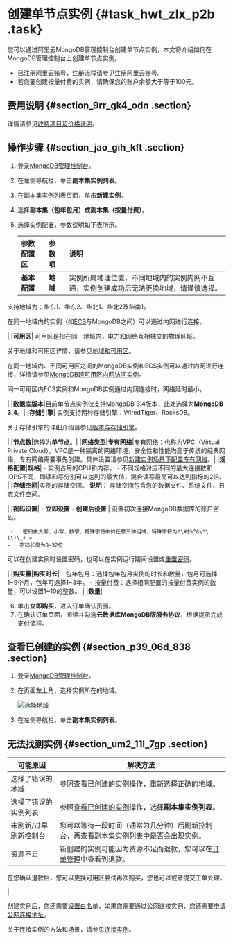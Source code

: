 # 创建单节点实例 {#task_hwt_zlx_p2b .task}

您可以通过阿里云MongoDB管理控制台创建单节点实例，本文将介绍如何在MongoDB管理控制台上创建单节点实例。

-   已注册阿里云账号，注册流程请参见[注册阿里云账号](https://www.alibabacloud.com/help/zh/doc-detail/50482.htm)。
-   若您要创建按量付费的实例，请确保您的账户余额大于等于100元。

## 费用说明 {#section_9rr_gk4_odn .section}

详情请参见[收费项目及价格说明](../../../../intl.zh-CN/产品定价/收费项目及价格说明.md#)。

## 操作步骤 {#section_jao_gih_kft .section}

1.  登录[MongoDB管理控制台](https://mongodb.console.aliyun.com/#/mongodb/list)。
2.  在左侧导航栏，单击**副本集实例列表**。
3.  在副本集实例列表页面，单击**新建实例**。
4.  选择**副本集（包年包月）**或**副本集（按量付费）**。
5.  选择实例配置，参数说明如下表所示。 

    |参数配置区|参数项|说明|
    |:----|:--|:-|
    |**基本配置**|**地域**| 实例所属地理位置，不同地域内的实例内网不互通，实例创建成功后无法更换地域，请谨慎选择。

 支持地域为：华东1、华东2、华北1、华北2及华南1。

 在同一地域内的实例（如[ECS](https://www.alibabacloud.com/help/zh/doc-detail/25367.htm)与MongoDB之间）可以通过内网进行连接。

 |
    |**可用区**| 可用区是指在同一地域内，电力和网络互相独立的物理区域。

 关于地域和可用区详情，请参见[地域和可用区](https://www.alibabacloud.com/help/zh/doc-detail/40654.htm)。

 在同一地域内、不同可用区之间的MongoDB实例和ECS实例可以通过内网进行连接，详情请参见[MongoDB跨可用区内网访问实例](../../../../intl.zh-CN/用户指南/连接实例/MongoDB跨可用区内网访问实例.md#)。

 同一可用区内ECS实例和MongoDB实例通过内网连接时，网络延时最小。

 |
    |**数据库版本**|目前单节点实例仅支持MongoDB 3.4版本，此处选择为**MongoDB 3.4**。|
    |**存储引擎**| 实例支持两种存储引擎：WiredTiger、RocksDB。

 关于存储引擎的详细介绍请参见[版本与存储引擎](../../../../intl.zh-CN/产品简介/版本及存储引擎.md#)。

 |
    |**节点数**|选择为**单节点**。|
    |**网络类型**|**专有网络**|专有网络：也称为VPC（Virtual Private Cloud）。VPC是一种隔离的网络环境，安全性和性能均高于传统的经典网络，专有网络需要事先创建。具体设置请参见[新建实例场景下配置专有网络](../../../../intl.zh-CN/用户指南/管理网络连接/新建实例场景下配置专有网络.md#)。|
    |**规格配置**|**规格**|     -   实例占用的CPU和内存。
    -   不同规格对应不同的最大连接数和IOPS不同，即读和写分别可以达到的最大值，混合读写最高可以达到指标的2倍。
 |
    |**存储空间**|实例的存储空间。 **说明：** 存储空间包含您的数据文件、系统文件、日志文件空间。

 |
    |**密码设置**|     -   **立即设置**
    -   **创建后设置**
 | 设置初次连接MongoDB数据库的账户密码。

     -   密码由大写、小写、数字、特殊字符中的任意三种组成，特殊字符为!\#$%^&\*\(\)\_+-=
    -   密码长度为8-32位
 可以在创建实例时设置密码，也可以在实例运行期间设置或[重置密码](intl.zh-CN/单节点快速入门/设置密码.md#)。

 |
    |**购买量**|**购买时长**|     -   包年包月：选择包年包月实例的时长和数量，包月可选择1~9个月，包年可选择1~3年。
    -   按量付费：选择相同配置的按量付费实例的数量，可以设置1~10的整数。
 |
    |**数量**|

6.  单击**立即购买**，进入订单确认页面。
7.  在确认订单页面，阅读并勾选**云数据库MongoDB版服务协议**，根据提示完成支付流程。

## 查看已创建的实例 {#section_p39_06d_838 .section}

1.  登录[MongoDB管理控制台](https://mongodb.console.aliyun.com/)。
2.  在页面左上角，选择实例所在的地域。 

    ![选择地域](http://static-aliyun-doc.oss-cn-hangzhou.aliyuncs.com/assets/img/6659/156629287856669_zh-CN.png)

3.  在左侧导航栏，单击**副本集实例列表**。

## 无法找到实例 {#section_um2_11l_7gp .section}

|可能原因|解决方法|
|----|----|
|选择了错误的地域|参照[查看已创建的实例](#section_p39_06d_838)操作，重新选择正确的地域。|
|选择了错误的实例列表|参照[查看已创建的实例](#section_p39_06d_838)操作，选择**副本集实例列表**。|
|未刷新/过早刷新控制台|您可以等待一段时间（通常为几分钟）后刷新控制台，再查看副本集实例列表中是否会出现实例。|
|资源不足| 新创建的实例可能因为资源不足而退款，您可以在[订单管理](https://expense.console.aliyun.com/#/order/list/)中查看到退款。

 在您确认退款后，您可以更换可用区尝试再次购买，您也可以或者提交工单处理。

 |

创建实例后，您还需要[设置白名单](intl.zh-CN/单节点快速入门/设置白名单.md#)，如果您需要通过公网连接实例，您还需要[申请公网连接地址](intl.zh-CN/单节点快速入门/申请公网连接地址.md#)。

关于连接实例的方法和场景，请参见[连接实例](../../../../intl.zh-CN/用户指南/连接实例/连接实例.md#)。

